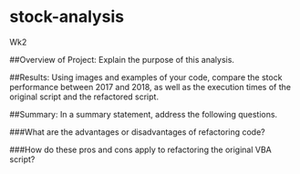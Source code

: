 # stock-analysis
Wk2

##Overview of Project: Explain the purpose of this analysis.

##Results: Using images and examples of your code, compare the stock performance between 2017 and 2018, as well as the execution times of the original script and the refactored script.

##Summary: In a summary statement, address the following questions.

###What are the advantages or disadvantages of refactoring code?

###How do these pros and cons apply to refactoring the original VBA script?
